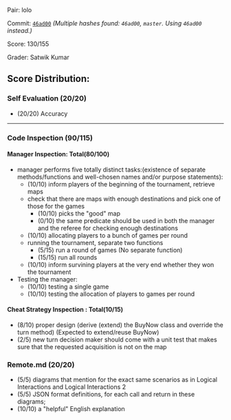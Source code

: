 Pair: lolo

Commit: [`46ad00`](https://github.ccs.neu.edu/CS4500-F21/lolo/tree/46ad00695a14e0dc99253c7ceee8f97fadb84184) *(Multiple hashes found: `46ad00`, `master`. Using `46ad00` instead.)*

Score: 130/155

Grader: Satwik Kumar

Score Distribution:
-------------------------------------------------
### Self Evaluation (20/20)
- (20/20) Accuracy
--------------------------------------------------
### Code Inspection (90/115)

#### Manager Inspection: Total(80/100)
- manager performs five totally distinct tasks:(existence of separate methods/functions and well-chosen names and/or purpose statements):
    - (10/10) inform players of the beginning of the tournament, retrieve maps
    - check that there are maps with enough destinations and pick one of those for the games
      - (10/10) picks the "good" map 
      - (0/10) the same predicate should be used in both the manager and the referee for checking enough destinations
    - (10/10) allocating players to a bunch of games per round
    - running the tournament, separate two functions
       - (5/15) run a round of games (No separate function)
       - (15/15) run all rounds
    - (10/10) inform survining players at the very end whether they won the tournament
- Testing the manager:
    - (10/10) testing a single game 
    - (10/10) testing the allocation of players to games per round

#### Cheat Strategy Inspection : Total(10/15)
- (8/10) proper design (derive (extend) the BuyNow class and override the turn method) (Expected to extend/reuse BuyNow)
- (2/5)  new turn decision maker should come with a unit test that makes sure that the requested acquisition is not on the map 

### Remote.md (20/20)
- (5/5) diagrams that mention for the exact same scenarios as in Logical Interactions and Logical Interactions 2 
- (5/5) JSON format definitions, for each call and return in these diagrams;
- (10/10) a "helpful" English explanation
